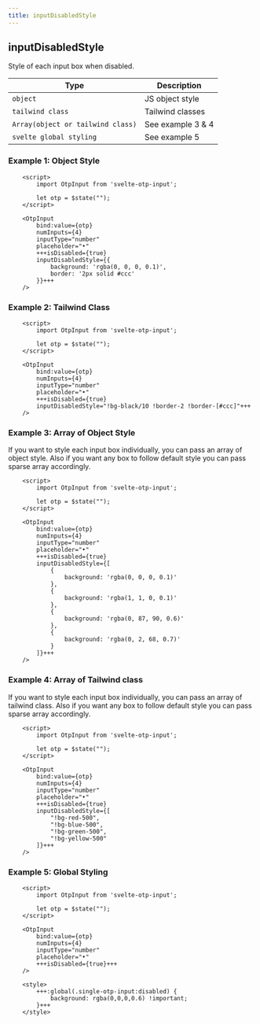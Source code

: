 ```yaml
---
title: inputDisabledStyle
---
```


## inputDisabledStyle
Style of each input box when disabled.

| Type                              | Description       |
|-----------------------------------|-------------------|
| `object`                          | JS object style   |
| `tailwind class`                  | Tailwind classes  |
| `Array(object or tailwind class)` | See example 3 & 4 |
| `svelte global styling`           | See example 5     |

### Example 1: Object Style
```svelte
	<script>
		import OtpInput from 'svelte-otp-input';
	
		let otp = $state("");
	</script>

	<OtpInput
		bind:value={otp}
		numInputs={4}
		inputType="number"
		placeholder="•"
		+++isDisabled={true}
		inputDisabledStyle={{
			background: 'rgba(0, 0, 0, 0.1)',
			border: '2px solid #ccc'
		}}+++
	/>
```

### Example 2: Tailwind Class
```svelte
    <script>
        import OtpInput from 'svelte-otp-input';
    
        let otp = $state("");
    </script>
    
    <OtpInput
        bind:value={otp}
        numInputs={4}
        inputType="number"
        placeholder="•"
        +++isDisabled={true}
        inputDisabledStyle="!bg-black/10 !border-2 !border-[#ccc]"+++
    />
```

### Example 3: Array of Object Style

If you want to style each input box individually, you can pass an array of object style. Also if you want any box to follow default style you can pass sparse array accordingly.

```svelte
	<script>
		import OtpInput from 'svelte-otp-input';
	
		let otp = $state("");
	</script>

	<OtpInput
		bind:value={otp}
		numInputs={4}
		inputType="number"
		placeholder="•"
		+++isDisabled={true}
		inputDisabledStyle={[
            {
				background: 'rgba(0, 0, 0, 0.1)'
			},
			{
				background: 'rgba(1, 1, 0, 0.1)'
			},
			{
				background: 'rgba(0, 87, 90, 0.6)'
			},
			{
				background: 'rgba(0, 2, 68, 0.7)'
			}
		]}+++
	/>
```

### Example 4: Array of Tailwind class

If you want to style each input box individually, you can pass an array of tailwind class. Also if you want any box to follow default style you can pass sparse array accordingly.

```svelte
	<script>
		import OtpInput from 'svelte-otp-input';
	
		let otp = $state("");
	</script>

	<OtpInput
		bind:value={otp}
		numInputs={4}
		inputType="number"
		placeholder="•"
		+++isDisabled={true}
		inputDisabledStyle={[
            "!bg-red-500",
            "!bg-blue-500",
            "!bg-green-500",
            "!bg-yellow-500"
		]}+++
	/>
```

### Example 5: Global Styling
```svelte
	<script>
		import OtpInput from 'svelte-otp-input';
	
		let otp = $state("");
	</script>

	<OtpInput
		bind:value={otp}
		numInputs={4}
		inputType="number"
		placeholder="•"
		+++isDisabled={true}+++
	/>
	
	<style>
		+++:global(.single-otp-input:disabled) {
			background: rgba(0,0,0,0.6) !important;
		}+++
	</style>
```